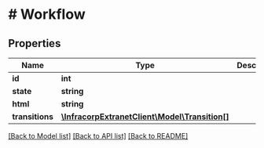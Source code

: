 # # Workflow

## Properties

Name | Type | Description | Notes
------------ | ------------- | ------------- | -------------
**id** | **int** |  | [optional]
**state** | **string** |  | [optional]
**html** | **string** |  | [optional]
**transitions** | [**\InfracorpExtranetClient\Model\Transition[]**](Transition.md) |  | [optional]

[[Back to Model list]](../../README.md#models) [[Back to API list]](../../README.md#endpoints) [[Back to README]](../../README.md)
